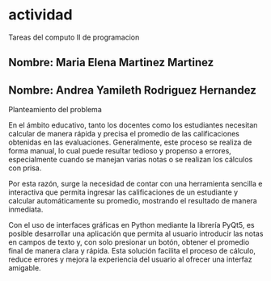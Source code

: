 # actividad
Tareas del computo II de programacion

## Nombre: Maria Elena Martinez Martinez 
## Nombre: Andrea Yamileth Rodriguez Hernandez 

Planteamiento del problema

En el ámbito educativo, tanto los docentes como los estudiantes necesitan calcular de manera rápida y precisa el promedio de las calificaciones obtenidas en las evaluaciones. Generalmente, este proceso se realiza de forma manual, lo cual puede resultar tedioso y propenso a errores, especialmente cuando se manejan varias notas o se realizan los cálculos con prisa.

Por esta razón, surge la necesidad de contar con una herramienta sencilla e interactiva que permita ingresar las calificaciones de un estudiante y calcular automáticamente su promedio, mostrando el resultado de manera inmediata.

Con el uso de interfaces gráficas en Python mediante la librería PyQt5, es posible desarrollar una aplicación que permita al usuario introducir las notas en campos de texto y, con solo presionar un botón, obtener el promedio final de manera clara y rápida. Esta solución facilita el proceso de cálculo, reduce errores y mejora la experiencia del usuario al ofrecer una interfaz amigable.
